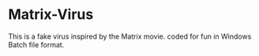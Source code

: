 # Matrix-Virus
This is a fake virus inspired by the Matrix movie. coded for fun in Windows Batch file format.
